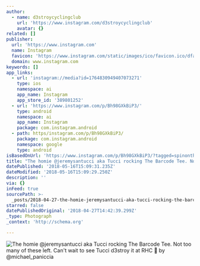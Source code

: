 ```yaml
---
author:
  - name: d3stroycyclingclub
    url: 'https://www.instagram.com/d3stroycyclingclub'
    avatar: {}
related: []
publisher:
  url: 'https://www.instagram.com'
  name: Instagram
  favicon: 'https://www.instagram.com/static/images/ico/favicon.ico/dfa85bb1fd63.ico'
  domain: www.instagram.com
keywords: []
app_links:
  - url: 'instagram://media?id=1764830949407073271'
    type: ios
    namespace: ai
    app_name: Instagram
    app_store_id: '389801252'
  - url: 'https://www.instagram.com/p/Bh98GXkBiP3/'
    type: android
    namespace: ai
    app_name: Instagram
    package: com.instagram.android
  - path: https/instagram.com/p/Bh98GXkBiP3/
    package: com.instagram.android
    namespace: google
    type: android
isBasedOnUrl: 'https://www.instagram.com/p/Bh98GXkBiP3/?tagged=spinonthese'
title: "The homie @jeremysantucci aka Tucci rocking The Barcode Tee. Not too many of these left. Can't wait to see Tucci d3stroy it at RHC \uD83D\uDCF7 by @michael_paniccia"
datePublished: '2018-05-16T15:09:31.235Z'
dateModified: '2018-05-16T15:09:29.250Z'
description: ''
via: {}
inFeed: true
sourcePath: >-
  _posts/2018-04-27-the-homie-jeremysantucci-aka-tucci-rocking-the-barcode-tee.md
starred: false
datePublishedOriginal: '2018-04-27T14:42:39.299Z'
_type: Photograph
_context: 'http://schema.org'

---
```

![The homie @jeremysantucci aka Tucci rocking The Barcode Tee. Not too many of these left. Can't wait to see Tucci d3stroy it at RHC  by @michael_paniccia](https://scontent-iad3-1.cdninstagram.com/vp/09632bea852056e1a78ceb050f7834f2/5B5E5D9F/t51.2885-15/e35/30918026_1989759301289018_4697900782450638848_n.jpg)